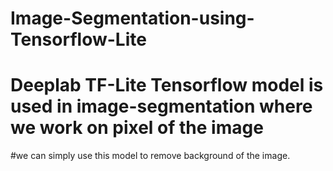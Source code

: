 # Image-Segmentation-using-Tensorflow-Lite
# Deeplab TF-Lite Tensorflow model is used in image-segmentation where we work on pixel of the image
#we can simply use this model to remove background of the image.
